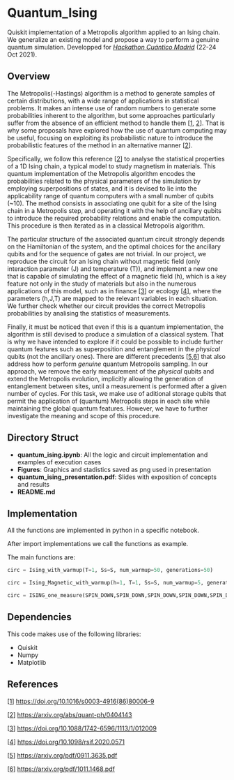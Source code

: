 # Quantum_Ising
Quiskit implementation of a Metropolis algorithm applied to an Ising chain. We generalize an existing model and propose a way to perform a genuine quantum simulation. 
Developped for [*Hackathon Cuántico Madrid*][gitQH] (22-24 Oct 2021).

## Overview

The Metropolis(-Hastings) algorithm is a method to generate samples of certain distributions, with a wide range of applications in statistical problems. It makes an intense use of random numbers to generate some probabilities inherent to the algorithm, but some approaches particularly suffer from the absence of an efficient method to handle them [[1][1], [2][2]]. That is why some proposals have explored how the use of quantum computing may be useful, focusing on exploiting its probabilistic nature to introduce the probabilistic features of the method in an alternative manner [[2][2]]. 

Specifically, we follow this reference [[2][2]] to analyse the statistical properties of a 1D Ising chain, a typical model to study magnetism in materials. This quantum implementation of the Metropolis algorithm encodes the probabilities related to the physical parameters of the simulation by employing superpositions of states, and it is devised to lie into the applicability range of quantum computers with a small number of qubits (~10). The method consists in associating one qubit for a site of the Ising chain in a Metropolis step, and operating it with the help of ancillary qubits to introduce the required probability relations and enable the computation. This procedure is then iterated as in a classical Metropolis algorithm.

The particular structure of the associated quantum circuit strongly depends on the Hamiltonian of the system, and the optimal choices for the ancillary qubits and for the sequence of gates are not trivial. In our project, we reproduce the circuit for an Ising chain without magnetic field (only interaction parameter \(J\) and temperature \(T\)), and implement a new one that is capable of simulating the effect of a magnetic field \(h\), which is a key feature not only in the study of materials but also in the numerous applications of this model, such as in finance [[3][3]] or ecology [[4][4]], where the parameters \(h,J,T\) are mapped to the relevant variables in each situation. We further check whether our circuit provides the correct Metropolis probabilities by analising the statistics of measurements.

Finally, it must be noticed that even if this is a quantum implementation, the algorithm is still devised to produce a simulation of a classical system. That is why we have intended to explore if it could be possible to include further quantum features such as superposition and entanglement in the *physical* qubits (not the ancillary ones). There are different precedents [[5][5],[6][6]] that also address how to perform *genuine* quantum Metropolis sampling. In our approach, we remove the early measurement of the *physical* qubits and extend the Metropolis evolution, implicitly allowing the generation of entanglement between sites, until a measurement is performed after a given number of cycles. For this task, we make use of aditional storage qubits that permit the application of (quantum) Metropolis steps in each site while maintaining the global quantum features. However, we have to further investigate the meaning and scope of this procedure.

## Directory Struct
* **quantum_ising.ipynb**: All the logic and circuit implementation and examples of execution cases
* **Figures**: Graphics and stadistics saved as png used in presentation
* **quantum_ising_presentation.pdf**: Slides with exposition of concepts and results
* **README.md**

## Implementation

All the functions are implemented in python in a specific notebook.

After import implementations we call the functions as example.

The main functions are:

```python
circ = Ising_with_warmup(T=1, Ss=S, num_warmup=50, generations=50)

circ = Ising_Magnetic_with_warmup(h=1, T=1, Ss=S, num_warmup=5, generations=5)

circ = ISING_one_measure(SPIN_DOWN,SPIN_DOWN,SPIN_DOWN,SPIN_DOWN,SPIN_DOWN, generations=1)
```
 
## Dependencies
This code makes use of the following libraries:
* Quiskit
* Numpy 
* Matplotlib 

[gitQH]: https://github.com/QuantumMadrid/HackathonCuanticoMadrid
[1]: https://doi.org/10.1016/s0003-4916(86)80006-9
[2]: https://arxiv.org/abs/quant-ph/0404143
[3]: https://doi.org/10.1088/1742-6596/1113/1/012009
[4]: https://doi.org/10.1098/rsif.2020.0571
[5]: https://arxiv.org/pdf/0911.3635.pdf
[6]: https://arxiv.org/pdf/1011.1468.pdf

## References

[[1]] https://doi.org/10.1016/s0003-4916(86)80006-9

[[2]] https://arxiv.org/abs/quant-ph/0404143

[[3]] https://doi.org/10.1088/1742-6596/1113/1/012009

[[4]] https://doi.org/10.1098/rsif.2020.0571

[[5]] https://arxiv.org/pdf/0911.3635.pdf

[[6]] https://arxiv.org/pdf/1011.1468.pdf
